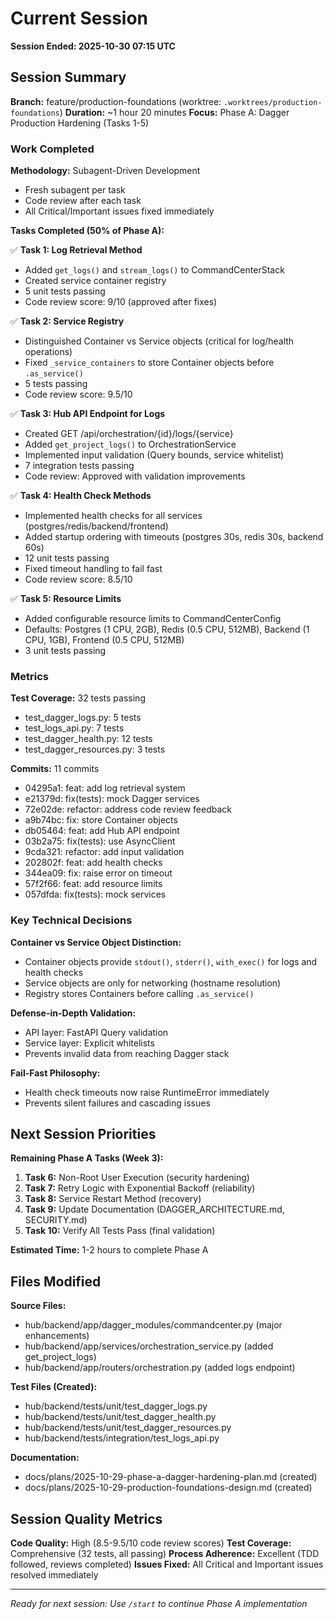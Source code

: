 # Current Session

**Session Ended: 2025-10-30 07:15 UTC**

## Session Summary

**Branch:** feature/production-foundations (worktree: `.worktrees/production-foundations`)
**Duration:** ~1 hour 20 minutes
**Focus:** Phase A: Dagger Production Hardening (Tasks 1-5)

### Work Completed

**Methodology:** Subagent-Driven Development
- Fresh subagent per task
- Code review after each task
- All Critical/Important issues fixed immediately

**Tasks Completed (50% of Phase A):**

✅ **Task 1: Log Retrieval Method**
- Added `get_logs()` and `stream_logs()` to CommandCenterStack
- Created service container registry
- 5 unit tests passing
- Code review score: 9/10 (approved after fixes)

✅ **Task 2: Service Registry**
- Distinguished Container vs Service objects (critical for log/health operations)
- Fixed `_service_containers` to store Container objects before `.as_service()`
- 5 tests passing
- Code review score: 9.5/10

✅ **Task 3: Hub API Endpoint for Logs**
- Created GET /api/orchestration/{id}/logs/{service}
- Added `get_project_logs()` to OrchestrationService
- Implemented input validation (Query bounds, service whitelist)
- 7 integration tests passing
- Code review: Approved with validation improvements

✅ **Task 4: Health Check Methods**
- Implemented health checks for all services (postgres/redis/backend/frontend)
- Added startup ordering with timeouts (postgres 30s, redis 30s, backend 60s)
- 12 unit tests passing
- Fixed timeout handling to fail fast
- Code review score: 8.5/10

✅ **Task 5: Resource Limits**
- Added configurable resource limits to CommandCenterConfig
- Defaults: Postgres (1 CPU, 2GB), Redis (0.5 CPU, 512MB), Backend (1 CPU, 1GB), Frontend (0.5 CPU, 512MB)
- 3 unit tests passing

### Metrics

**Test Coverage:** 32 tests passing
- test_dagger_logs.py: 5 tests
- test_logs_api.py: 7 tests
- test_dagger_health.py: 12 tests
- test_dagger_resources.py: 3 tests

**Commits:** 11 commits
- 04295a1: feat: add log retrieval system
- e21379d: fix(tests): mock Dagger services
- 72e02de: refactor: address code review feedback
- a9b74bc: fix: store Container objects
- db05464: feat: add Hub API endpoint
- 03b2a75: fix(tests): use AsyncClient
- 9cda321: refactor: add input validation
- 202802f: feat: add health checks
- 344ea09: fix: raise error on timeout
- 57f2f66: feat: add resource limits
- 057dfda: fix(tests): mock services

### Key Technical Decisions

**Container vs Service Object Distinction:**
- Container objects provide `stdout()`, `stderr()`, `with_exec()` for logs and health checks
- Service objects are only for networking (hostname resolution)
- Registry stores Containers before calling `.as_service()`

**Defense-in-Depth Validation:**
- API layer: FastAPI Query validation
- Service layer: Explicit whitelists
- Prevents invalid data from reaching Dagger stack

**Fail-Fast Philosophy:**
- Health check timeouts now raise RuntimeError immediately
- Prevents silent failures and cascading issues

## Next Session Priorities

**Remaining Phase A Tasks (Week 3):**

1. **Task 6:** Non-Root User Execution (security hardening)
2. **Task 7:** Retry Logic with Exponential Backoff (reliability)
3. **Task 8:** Service Restart Method (recovery)
4. **Task 9:** Update Documentation (DAGGER_ARCHITECTURE.md, SECURITY.md)
5. **Task 10:** Verify All Tests Pass (final validation)

**Estimated Time:** 1-2 hours to complete Phase A

## Files Modified

**Source Files:**
- hub/backend/app/dagger_modules/commandcenter.py (major enhancements)
- hub/backend/app/services/orchestration_service.py (added get_project_logs)
- hub/backend/app/routers/orchestration.py (added logs endpoint)

**Test Files (Created):**
- hub/backend/tests/unit/test_dagger_logs.py
- hub/backend/tests/unit/test_dagger_health.py
- hub/backend/tests/unit/test_dagger_resources.py
- hub/backend/tests/integration/test_logs_api.py

**Documentation:**
- docs/plans/2025-10-29-phase-a-dagger-hardening-plan.md (created)
- docs/plans/2025-10-29-production-foundations-design.md (created)

## Session Quality Metrics

**Code Quality:** High (8.5-9.5/10 code review scores)
**Test Coverage:** Comprehensive (32 tests, all passing)
**Process Adherence:** Excellent (TDD followed, reviews completed)
**Issues Fixed:** All Critical and Important issues resolved immediately

---

*Ready for next session: Use `/start` to continue Phase A implementation*
